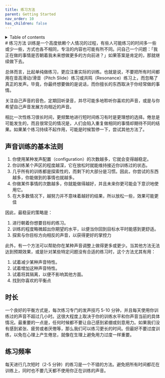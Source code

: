 ```yaml
---
title: 练习方法
parent: Getting Started
nav_order: 10
has_children: false
---
```

<details closed markdown="block">
  <summary>
    Table of contents
  </summary>
{: .text-delta }
1. TOC
{:toc}
</details>
# 练习方法
训练是一个高度依赖个人情况的过程，有些人可能练习的时间多一些或少一些，方式也各不相同，专注的内容也可能有所不同。问自己一个问题：「我正在做的事情是否朝着我未来想做更多的方向前进？」如果答案是肯定的，那就继续做下去。

总体而言，比起单纯做练习，更应注重实际的训练。也就是说，不要把所有时间都用在音高滑动/滑音（Pitch Slide）练习或共鸣（Resonance）练习上，而忽略了真正的发声。毕竟，你最终想要做的是说话，而你擅长的东西取决于你经常做的事情。

关注自己声音的音色，定期回听录音，并尽可能多地聆听你喜欢的声音，或是与你希望自己声音发展方向相近的声音。

相比一次性练习很长时间，更频繁地进行短时间练习有时是更理想的选择。倦怠是可能发生的，而且很常见的情况是，人们会陷入重复做相同的事情却期待不同的结果。如果某个练习持续不起作用，可能是时候暂停一下，尝试其他方法了。

## 声音训练的基本法则
1. 你使用某种发声配置（configuration）的次数越多，它就会变得越稳定。
2. 你训练某个声区的程度越深，它在放松时就能维持接近你训练过的状态。
3. 几乎所有的训练都是探索性的，而剩下的大部分是习惯。因此，你尝试的东西越多，你能做到的事情也就越多。
4. 你做某件事情的次数越多，你就能做得越好，并且未来你更可能会下意识地使用它。
5. 在大多数情况下，越努力并不意味着越好的结果，所以放松一些，效果可能更佳

因此，最稳妥的策略是：

1. 进行朝着你想要目标的练习。
2. 训练的程度略微超出你期望的水平，以便当你回到目标水平时能感到更舒适。
3. 探索与你目标方向相反的声音，以获得更好的掌控力

此外，有一个方法可以帮助你在某种声音调整上做得更多或更少。当其他方法无法达到预期效果，或是针对某些特定问题没有合适的练习时，这个方法尤其有用：

1. 试着减少某种声音特性。
2. 试着增加这种声音特性。
3. 试着将其隔离，以便不影响其他方面。
4. 找到你喜欢的平衡点

## 时长
一个良好的平衡方式是，每次练习专门的发声技巧 5-10 分钟，并且每天使用你训练过的声音不超过几小时。这很大程度上取决于你的训练水平和你声音当前的具体情况。最重要的一点是，任何时候都不要让自己感到紧绷或刻意用力。如果我们没有感到紧张、疲劳或者厌倦等，那么我们可以练习更长的时间。但最好不要过度训练，以免在心理上产生倦怠，就像在生理上避免用力过度一样重要。

## 练习频率
每天进行几次短时（2-5 分钟）的练习是一个不错的方法。避免把所有时间都花在训练上，同时也不要几天都不使用你正在训练的声音。
